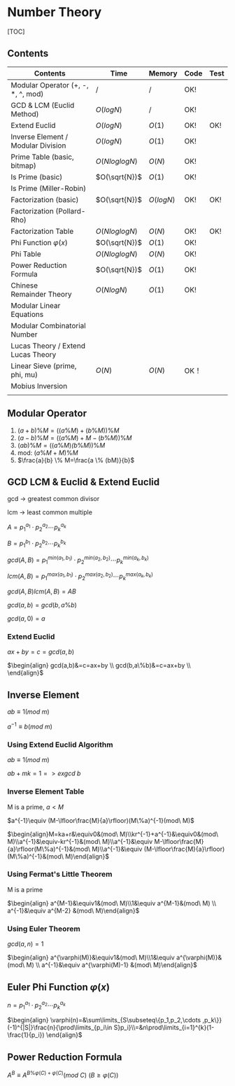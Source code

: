# Number Theory



[TOC]



## Contents

| Contents                           | Time          | Memory    | Code | Test |
| ---------------------------------- | ------------- | --------- | ---- | ---- |
| Modular Operator (+, -, *, ^, mod) | $/$           | $/$       | OK!  |      |
| GCD & LCM (Euclid Method)          | $O(logN)$     | $/$       | OK!  |      |
| Extend Euclid                      | $O(logN)$     | $O(1)$    | OK!  | OK!  |
| Inverse Element / Modular Division | $O(logN)$     | $O(1)$    | OK!  |      |
| Prime Table (basic, bitmap)        | $O(NloglogN)$ | $O(N)$    | OK!  |      |
| Is Prime (basic)                   | $O(\sqrt{N})$ | $O(1)$    | OK!  |      |
| Is Prime (Miller-Robin)            |               |           |      |      |
| Factorization (basic)              | $O(\sqrt{N})$ | $O(logN)$ | OK!  | OK!  |
| Factorization (Pollard-Rho)        |               |           |      |      |
| Factorization Table                | $O(NloglogN)$ | $O(N)$    | OK!  | OK!  |
| Phi Function $\varphi(x)$          | $O(\sqrt{N})$ | $O(1)$    | OK!  |      |
| Phi Table                          | $O(NloglogN)$ | $O(N)$    | OK!  |      |
| Power Reduction Formula            | $O(\sqrt{N})$ | $O(1)$    | OK!  |      |
| Chinese Remainder Theory           | $O(NlogN)$    | $O(1)$    | OK!  |      |
| Modular Linear Equations           |               |           |      |      |
| Modular Combinatorial Number       |               |           |      |      |
| Lucas Theory / Extend Lucas Theory |               |           |      |      |
| Linear Sieve (prime, phi, mu)      | $O(N)$        | $O(N)$    | OK！ |      |
| Mobius Inversion                   |               |           |      |      |
|                                    |               |           |      |      |





## Modular Operator

1.  $(a + b)\%M = ((a\%M) + (b\%M))\%M$
2.  $(a-b)\%M=((a\%M)+M-(b\%M))\%M$
3.  $(ab)\%M = ((a\%M) \dot (b\%M))\%M$
4.  mod: $(a\%M+M)\%M$
5.  $\frac{a}{b} \% M=\frac{a \% (bM)}{b}$



## GCD LCM & Euclid & Extend Euclid

gcd -> greatest common divisor

lcm -> least common multiple



$A=p_{1}^{a_1}\cdot p_{2}^{a_2}\cdots p_{k}^{a_k}$

$B=p_{1}^{b_1}\cdot p_{2}^{b_2}\cdots p_{k}^{b_k}$

$gcd(A,B)=p_{1}^{min(a_1,b_1)}\cdot p_{2}^{min(a_2,b_2)}\cdots p_{k}^{min(a_k,b_k)}$

$lcm(A,B)=p_{1}^{max(a_1,b_1)}\cdot p_{2}^{max(a_2,b_2)}\cdots p_{k}^{max(a_k,b_k)}$

$gcd(A,B)lcm(A,B)=AB$



$gcd(a,b)=gcd(b,a\%b)$

$gcd(a,0)=a$



### Extend Euclid

$ax+by=c=gcd(a,b)$

$\begin{align} gcd(a,b)&=c=ax+by \\ gcd(b,a\%b)&=c=ax+by \\ \end{align}$



## Inverse Element

$ab\equiv1(mod\ m)$

$a^{-1}\equiv b(mod\ m)$

### Using Extend Euclid Algorithm

$ab\equiv1(mod\ m)$ 

$ab+mk=1 => exgcd\ b$



### Inverse Element Table

M is a prime, $a<M$

$a^{-1}\equiv (M-\lfloor\frac{M}{a}\rfloor)(M\%a)^{-1}(mod\ M)$

$\begin{align}M=ka+r&\equiv0&(mod\ M)\\kr^{-1}+a^{-1}&\equiv0&(mod\ M)\\a^{-1}&\equiv-kr^{-1}&(mod\ M)\\a^{-1}&\equiv M-\lfloor\frac{M}{a}\rfloor(M\%a)^{-1}&(mod\ M)\\a^{-1}&\equiv (M-\lfloor\frac{M}{a}\rfloor)(M\%a)^{-1}&(mod\ M)\end{align}$



### Using Fermat's Little Theorem

M is a prime

$\begin{align} a^{M-1}&\equiv1&(mod\ M)\\1&\equiv a^{M-1}&(mod\ M) \\ a^{-1}&\equiv a^{M-2} &(mod\ M)\end{align}$



### Using Euler Theorem

$gcd(a,n)=1$

$\begin{align} a^{\varphi(M)}&\equiv1&(mod\ M)\\1&\equiv a^{\varphi(M)}&(mod\ M) \\ a^{-1}&\equiv a^{\varphi(M)-1} &(mod\ M)\end{align}$



## Euler Phi Function $\varphi(x)$

$n=p_{1}^{a_1}\cdot p_{2}^{a_2}\cdots p_{k}^{a_k}$

$\begin{align} \varphi(n)=&\sum\limits_{S\subseteq\{p_1,p_2,\cdots ,p_k\}} (-1)^{|S|}\frac{n}{\prod\limits_{p_i\in S}p_i}\\=&n\prod\limits_{i=1}^{k}(1-\frac{1}{p_i}) \end{align}$





## Power Reduction Formula

$A^B \equiv A^{B \% \varphi(C)+\varphi(C)}(mod\ C)\ (B \ge \varphi(C))$

